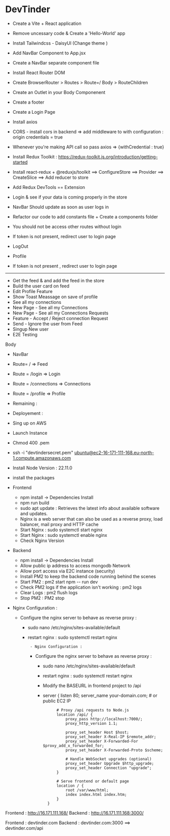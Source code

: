 # DevTinder 


- Create a Vite + React  application  
- Remove uncessary code & Create a 'Hello-World' app
- Install Tailwindcss - DaisyUI (Change theme )
- Add NavBar Component to App.jsx
- Create a NavBar separate component file  
- Install React Router DOM 
- Create BrowserRouter > Routes  > Route=/ Body > RouteChildren
- Create an Outlet in your Body Componenent
- Create a footer
- Create a Login Page 
- Install axios 
- CORS - install cors in backend => add middleware to with configuration :  origin credentials = true 
- Whenever you're making API call so pass axios  => {withCredential : true}
- Install Redux Toolkit  :  https://redux-toolkit.js.org/introduction/getting-started
- Install react-redux + @reduxjs/toolkit ==> ConfigureStore ==> Provider ==> CreateSlice ==> Add reducer to store

- Add Redux DevTools  == Extension 
- Login & see if your data is coming properly in the store 
- NavBar Should update as soon as user logs in 
- Refactor our code to add constants file + Create a components folder 

- You should not be access other routes without login 
- If token is not present, redirect user to login page 
- LogOut 
- Profile 
- If token is not present , redirect user to login page 

---- --------------- --------------- -------------- ------------- ------------- -------- 
- Get the feed & and add the feed in the store 
- Build the user card on feed 
- Edit Profile Feature 
- Show Toast Meassage on save of profile
- See all my connections 
- New Page - See all my Connections
- New Page - See all my Connections Requests 
- Feature - Accept / Reject connection Request 
- Send -  Ignore the user from Feed 
- Singup New user 
- E2E Testing 

Body 

 - NavBar 
 - Route= / => Feed 
 - Route = /login => Login 
 - Route =  /connections => Connections 
 - Route = /profile => Profile


- Remaining : 


- Deployement : 

- Sing up on AWS 
- Launch Instance 
- Chmod 400 <secret>.pem
- ssh -i "devtindersecret.pem" ubuntu@ec2-16-171-111-168.eu-north-1.compute.amazonaws.com
- Install Node Version : 22.11.0
- install the packages 

- Frontend 
    - npm install -> Dependencies Install 
    - npm run build 
    - sudo apt update : Retrieves the latest info about available software and updates.
    - Nginx is a web server that can also be used as a reverse proxy, load balancer, mail proxy and HTTP cache
    - Start Nginx : sudo systemctl start nginx
    - Start Nginx : sudo systemctl enable nginx
    - Check Nginx Version 


- Backend 
    - npm install -> Dependencies Install 
    - Allow public ip address to access mongodb Network 
    - Allow port access via E2C instance (security)
    - Install PM2 to keep the backend code running behind the scenes 
    - Start PM2 : pm2 start npm -- run dev
    - Check PM2 logs if the application isn't working : pm2 logs 
    - Clear Logs : pm2 flush logs
    - Stop PM2 : PM2 stop

- Nginx Configuration : 
    - Configure the nginx server to behave as reverse proxy : 
        - sudo nano /etc/nginx/sites-available/default
        -  restart nginx : sudo systemctl restart nginx 

                - Nginx Configuration : 
            - Configure the nginx server to behave as reverse proxy : 
                - sudo nano /etc/nginx/sites-available/default
                -  restart nginx : sudo systemctl restart nginx 
                - Modify the BASEURL in frontend project to /api

                - server {
                            listen 80;
                            server_name your-domain.com; # or public EC2 IP

                            # Proxy /api requests to Node.js
                            location /api/ {
                                proxy_pass http://localhost:7000/;
                                proxy_http_version 1.1;

                                proxy_set_header Host $host;
                                proxy_set_header X-Real-IP $remote_addr;
                                proxy_set_header X-Forwarded-For $proxy_add_x_forwarded_for;
                                proxy_set_header X-Forwarded-Proto $scheme;

                                # Handle WebSocket upgrades (optional)
                                proxy_set_header Upgrade $http_upgrade;
                                proxy_set_header Connection "upgrade";
                            }

                            # Serve frontend or default page
                            location / {
                                root /var/www/html;
                                index index.html index.htm;
                            }
                        }



Frontend : http://16.171.111.168/
Backend : http://16.171.111.168:3000/


Frontend : devtinder.com 
Backend : devtinder.com:3000  ==> devtinder.com/api